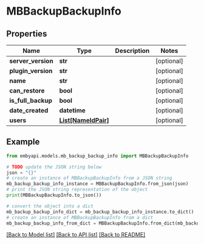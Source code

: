 # MBBackupBackupInfo


## Properties

Name | Type | Description | Notes
------------ | ------------- | ------------- | -------------
**server_version** | **str** |  | [optional] 
**plugin_version** | **str** |  | [optional] 
**name** | **str** |  | [optional] 
**can_restore** | **bool** |  | [optional] 
**is_full_backup** | **bool** |  | [optional] 
**date_created** | **datetime** |  | [optional] 
**users** | [**List[NameIdPair]**](NameIdPair.md) |  | [optional] 

## Example

```python
from embyapi.models.mb_backup_backup_info import MBBackupBackupInfo

# TODO update the JSON string below
json = "{}"
# create an instance of MBBackupBackupInfo from a JSON string
mb_backup_backup_info_instance = MBBackupBackupInfo.from_json(json)
# print the JSON string representation of the object
print(MBBackupBackupInfo.to_json())

# convert the object into a dict
mb_backup_backup_info_dict = mb_backup_backup_info_instance.to_dict()
# create an instance of MBBackupBackupInfo from a dict
mb_backup_backup_info_from_dict = MBBackupBackupInfo.from_dict(mb_backup_backup_info_dict)
```
[[Back to Model list]](../README.md#documentation-for-models) [[Back to API list]](../README.md#documentation-for-api-endpoints) [[Back to README]](../README.md)


